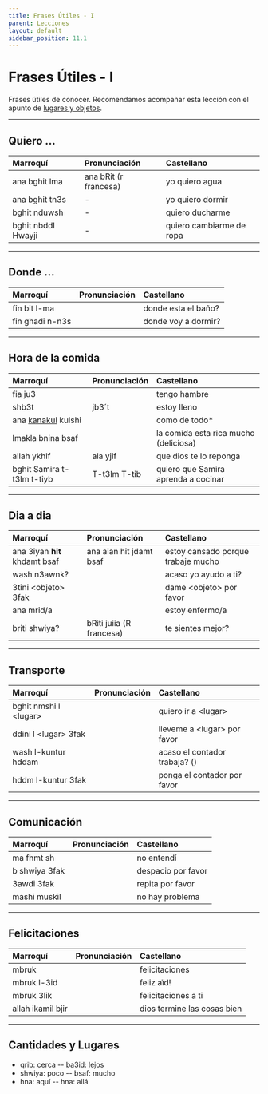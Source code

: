 ```yaml
---
title: Frases Útiles - I
parent: Lecciones
layout: default
sidebar_position: 11.1
---
```


# Frases Útiles - I

Frases útiles de conocer. Recomendamos acompañar esta lección con el apunto de [lugares y objetos](../vocabulario/lugares-objetos).

---

## Quiero ...

| Marroquí           | Pronunciación         | Castellano               |
|:-------------------|:----------------------|:-------------------------|
| ana bghit lma      | ana bRit (r francesa) | yo quiero agua           |
| ana bghit tn3s     | -                     | yo quiero dormir         |
| bghit nduwsh       | -                     | quiero ducharme          |
| bghit nbddl Hwayji | -                     | quiero cambiarme de ropa |

---

## Donde ...

| Marroquí        | Pronunciación | Castellano          |
|:----------------|:--------------|:--------------------|
| fin bit l-ma    |               | donde esta el baño? |
| fin ghadi n-n3s |               | donde voy a dormir? |

---

## Hora de la comida

| Marroquí                              | Pronunciación | Castellano                            |
|:--------------------------------------|:--------------|:--------------------------------------|
| fia ju3                               |               | tengo hambre                          |
| shb3t                                 | jb3´t         | estoy lleno                           |
| ana [kanakul](../verbos/comer) kulshi |               | como de todo*                         |
| lmakla bnina bsaf                     |               | la comida esta rica mucho (deliciosa) |
| allah ykhlf                           | ala yjlf      | que dios te lo reponga                |
| bghit Samira t-t3lm t-tiyb            | T-t3lm T-tib  | quiero que Samira aprenda a cocinar   |

---

## Dia a dia

| Marroquí                      | Pronunciación            | Castellano                         |
|:------------------------------|:-------------------------|:-----------------------------------|
| ana 3iyan **hit** khdamt bsaf | ana aian hit jdamt bsaf  | estoy cansado porque trabaje mucho |
| wash n3awnk?                  |                          | acaso yo ayudo a ti?               |
| 3tini \<objeto> 3fak          |                          | dame \<objeto> por favor           |
| ana mrid/a                    |                          | estoy enfermo/a                    |
| briti shwiya?                 | bRiti juiia (R francesa) | te sientes mejor?                  |

---

## Transporte

| Marroquí               | Pronunciación | Castellano                    |
|:-----------------------|:--------------|:------------------------------|
| bghit nmshi l \<lugar> |               | quiero ir a \<lugar>          |
| ddini l \<lugar> 3fak  |               | lleveme a \<lugar> por favor  |
| wash l-kuntur hddam    |               | acaso el contador trabaja? () |
| hddm l-kuntur 3fak     |               | ponga el contador por favor   |

---

## Comunicación

| Marroquí      | Pronunciación | Castellano         |
|:--------------|:--------------|:-------------------|
| ma fhmt sh    |               | no entendí         |
| b shwiya 3fak |               | despacio por favor |
| 3awdi 3fak    |               | repita por favor   |
| mashi muskil  |               | no hay problema    |

---

## Felicitaciones

| Marroquí          | Pronunciación | Castellano                  |
|:------------------|:--------------|:----------------------------|
| mbruk             |               | felicitaciones              |
| mbruk l-3id       |               | feliz aïd!                  |
| mbruk 3lik        |               | felicitaciones a ti         |
| allah ikamil bjir |               | dios termine las cosas bien |

---

## Cantidades y Lugares

- qrib: cerca -- ba3id: lejos
- shwiya: poco -- bsaf: mucho 
- hna: aquí -- hna: allá